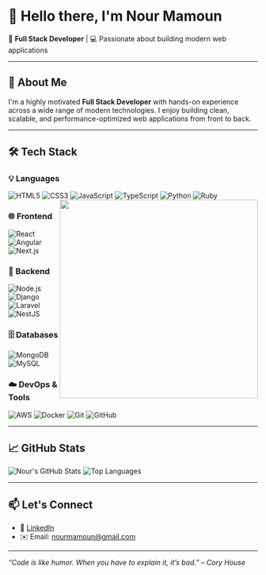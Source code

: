 # 👋 Hello there, I'm Nour Mamoun

🎯 **Full Stack Developer** | 💻 Passionate about building modern web applications  


---

## 🧠 About Me

I'm a highly motivated **Full Stack Developer** with hands-on experience across a wide range of modern technologies. I enjoy building clean, scalable, and performance-optimized web applications from front to back.

---

## 🛠️ Tech Stack

### 💡 Languages  
![HTML5](https://img.shields.io/badge/-HTML5-E34F26?logo=html5&logoColor=white&style=flat)
![CSS3](https://img.shields.io/badge/-CSS3-1572B6?logo=css3&logoColor=white&style=flat)
![JavaScript](https://img.shields.io/badge/-JavaScript-F7DF1E?logo=javascript&logoColor=black&style=flat)
![TypeScript](https://img.shields.io/badge/-TypeScript-3178C6?logo=typescript&logoColor=white&style=flat)
![Python](https://img.shields.io/badge/-Python-3776AB?logo=python&logoColor=white&style=flat)
![Ruby](https://img.shields.io/badge/-Ruby-CC342D?logo=ruby&logoColor=white&style=flat)
<img align="right" src="https://media1.giphy.com/media/v1.Y2lkPTc5MGI3NjExbTJsZ2RyODM2bnF6MTNza25mZHViaGJrY2xxb2F4ejdmc2FkZW51cSZlcD12MV9pbnRlcm5hbF9naWZfYnlfaWQmY3Q9Zw/RbDKaczqWovIugyJmW/giphy.gif" width="400" />

### 🌐 Frontend  
![React](https://img.shields.io/badge/-React-61DAFB?logo=react&logoColor=black&style=flat)
![Angular](https://img.shields.io/badge/-Angular-DD0031?logo=angular&logoColor=white&style=flat)
![Next.js](https://img.shields.io/badge/-Next.js-000000?logo=nextdotjs&logoColor=white&style=flat)


### 🔧 Backend  
![Node.js](https://img.shields.io/badge/-Node.js-339933?logo=node.js&logoColor=white&style=flat)
![Django](https://img.shields.io/badge/-Django-092E20?logo=django&logoColor=white&style=flat)
![Laravel](https://img.shields.io/badge/-Laravel-FF2D20?logo=laravel&logoColor=white&style=flat)
![NestJS](https://img.shields.io/badge/-NestJS-E0234E?logo=nestjs&logoColor=white&style=flat)

### 🗄️ Databases  
![MongoDB](https://img.shields.io/badge/-MongoDB-47A248?logo=mongodb&logoColor=white&style=flat)
![MySQL](https://img.shields.io/badge/-MySQL-4479A1?logo=mysql&logoColor=white&style=flat)

### ☁️ DevOps & Tools  
![AWS](https://img.shields.io/badge/-AWS-232F3E?logo=amazonaws&logoColor=white&style=flat)
![Docker](https://img.shields.io/badge/-Docker-2496ED?logo=docker&logoColor=white&style=flat)
![Git](https://img.shields.io/badge/-Git-F05032?logo=git&logoColor=white&style=flat)
![GitHub](https://img.shields.io/badge/-GitHub-181717?logo=github&logoColor=white&style=flat)

---

## 📈 GitHub Stats

![Nour's GitHub Stats](https://github-readme-stats.vercel.app/api?username=nourmamoun&show_icons=true&theme=radical)  ![Top Languages](https://github-readme-stats.vercel.app/api/top-langs/?username=nourmamoun&layout=compact&theme=radical)


---

## 📫 Let's Connect

- 💼 [LinkedIn](https://www.linkedin.com/in/nour-mamoun-96a57421a)
- ✉️ Email: nourmamoun@gmail.com

---

_“Code is like humor. When you have to explain it, it’s bad.” – Cory House_
